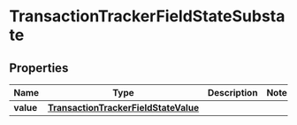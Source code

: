 

# TransactionTrackerFieldStateSubstate


## Properties

| Name | Type | Description | Notes |
|------------ | ------------- | ------------- | -------------|
|**value** | [**TransactionTrackerFieldStateValue**](TransactionTrackerFieldStateValue.md) |  |  |



